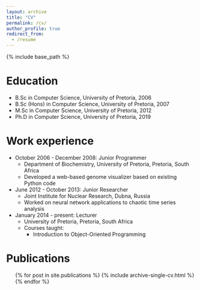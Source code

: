 ```yaml
---
layout: archive
title: "CV"
permalink: /cv/
author_profile: true
redirect_from:
  - /resume
---
```


{% include base_path %}

Education
======
* B.Sc in Computer Science, University of Pretoria, 2006
* B.Sc (Hons) in Computer Science, University of Pretoria, 2007
* M.Sc in Computer Science, University of Pretoria, 2012
* Ph.D in Computer Science, University of Pretoria, 2019 

Work experience
======
* October 2006 - December 2008: Junior Programmer
  * Department of Biochemistry, University of Pretoria, Pretoria, South Africa
  * Developed a web-based genome visualizer based on existing Python code
* June 2012 - October 2013: Junior Researcher 
  * Joint Institute for Nuclear Research, Dubna, Russia
  * Worked on neural network applications to chaotic time series analysis
* January 2014 - present: Lecturer
  * University of Pretoria, Pretoria, South Africa
  * Courses taught: 
    * Introduction to Object-Oriented Programming
  
Publications
======
  <ul>{% for post in site.publications %}
    {% include archive-single-cv.html %}
  {% endfor %}</ul>
  
